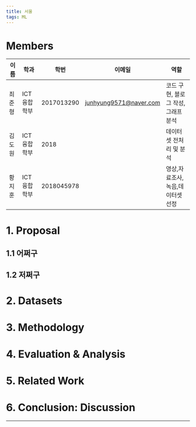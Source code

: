 ```yaml
---
title: 서울
tags: ML
---
```


# Members

| 이름   | 학과        | 학번       | 이메일                 | 역할                                |
| ------ | ----------- | ---------- | ---------------------- | ----------------------------------- |
| 최준형 | ICT융합학부 | 2017013290 | junhyung9571@naver.com | 코드 구현, 블로그 작성, 그래프 분석 |
| 김도원 | ICT융합학부 | 2018       |                        | 데이터셋 전처리 및 분석             |
| 황지훈 | ICT융합학부 | 2018045978 |                        | 영상,자료조사,녹음,데이터셋 선정    |

# 1. Proposal

## 1.1 어쩌구

## 1.2 저쩌구

# 2. Datasets

# 3. Methodology

# 4. Evaluation & Analysis

# 5. Related Work

# 6. Conclusion: Discussion

---
